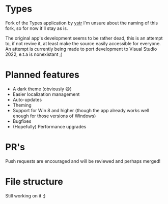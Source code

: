 # Types
Fork of the Types application by [ystr](https://ystr.github.io/types/)
I'm unsure about the naming of this fork, so for now it'll stay as is.

The original app's development seems to be rather dead, this is an attempt to, if not revive it, at least make the source easily accessible for everyone.
An attempt is currently being made to port development to Visual Studio 2022, e.t.a is nonexistant ;)

# Planned features
- A dark theme (obviously 😄)
- Easier localization management
- Auto-updates
- Theming
- Support for Win 8 and higher (though the app already works well enough for those versions of Windows)
- Bugfixes
- (Hopefully) Performance upgrades

# PR's
Push requests are encouraged and will be reviewed and perhaps merged!

# File structure
Still working on it ;)
